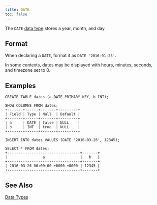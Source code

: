 ```yaml
---
title: DATE
toc: false
---
```


The `DATE` [data type](data-types.html) stores a year, month, and day.

<div id="toc"></div>

## Format

When declaring a `DATE`, format it as `DATE '2016-01-25'`. 

In some contexts, dates may be displayed with hours, minutes, seconds, and timezone set to 0.

## Examples

~~~
CREATE TABLE dates (a DATE PRIMARY KEY, b INT);

SHOW COLUMNS FROM dates;
+-------+------+-------+---------+
| Field | Type | Null  | Default |
+-------+------+-------+---------+
| a     | DATE | false | NULL    |
| b     | INT  | true  | NULL    |
+-------+------+-------+---------+

INSERT INTO dates VALUES (DATE '2016-03-26', 12345);

SELECT * FROM dates;
+---------------------------------+-------+
|                a                |   b   |
+---------------------------------+-------+
| 2016-03-26 00:00:00 +0000 +0000 | 12345 |
+---------------------------------+-------+
~~~

## See Also

[Data Types](data-types.html)